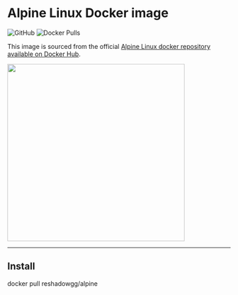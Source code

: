 # Alpine Linux Docker image

![GitHub](https://img.shields.io/github/license/Reshadowgg/alpine)
![Docker Pulls](https://img.shields.io/docker/pulls/reshadowgg/alpine)

This image is sourced from the official [Alpine Linux docker repository available on Docker Hub](https://hub.docker.com/_/alpine/).


<img src="http://alpinelinux.org/alpinelinux-logo.svg" width="400px" />

---

## Install

docker pull reshadowgg/alpine